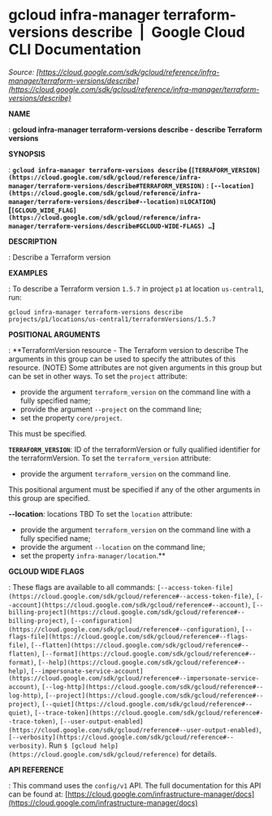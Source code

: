 # gcloud infra-manager terraform-versions describe  |  Google Cloud CLI Documentation

*Source: [https://cloud.google.com/sdk/gcloud/reference/infra-manager/terraform-versions/describe](https://cloud.google.com/sdk/gcloud/reference/infra-manager/terraform-versions/describe)*

**NAME**

: **gcloud infra-manager terraform-versions describe - describe Terraform versions**

**SYNOPSIS**

: **`gcloud infra-manager terraform-versions describe` (`[TERRAFORM_VERSION](https://cloud.google.com/sdk/gcloud/reference/infra-manager/terraform-versions/describe#TERRAFORM_VERSION)` : `[--location](https://cloud.google.com/sdk/gcloud/reference/infra-manager/terraform-versions/describe#--location)`=`LOCATION`) [`[GCLOUD_WIDE_FLAG](https://cloud.google.com/sdk/gcloud/reference/infra-manager/terraform-versions/describe#GCLOUD-WIDE-FLAGS) …`]**

**DESCRIPTION**

: Describe a Terraform version

**EXAMPLES**

: To describe a Terraform version `1.5.7` in project `p1` at
location `us-central1`, run:

```
gcloud infra-manager terraform-versions describe projects/p1/locations/us-central1/terraformVersions/1.5.7
```

**POSITIONAL ARGUMENTS**

: **TerraformVersion resource - The Terraform version to describe The arguments in
this group can be used to specify the attributes of this resource. (NOTE) Some
attributes are not given arguments in this group but can be set in other ways.
To set the `project` attribute:

- provide the argument `terraform_version` on the command line with a
fully specified name;
- provide the argument `--project` on the command line;
- set the property `core/project`.

This must be specified.

**`TERRAFORM_VERSION`**:
ID of the terraformVersion or fully qualified identifier for the
terraformVersion.
To set the `terraform_version` attribute:

- provide the argument `terraform_version` on the command line.

This positional argument must be specified if any of the other arguments in this
group are specified.

**--location**:
locations TBD
To set the `location` attribute:

- provide the argument `terraform_version` on the command line with a
fully specified name;
- provide the argument `--location` on the command line;
- set the property `infra-manager/location`.**

**GCLOUD WIDE FLAGS**

: These flags are available to all commands: `[--access-token-file](https://cloud.google.com/sdk/gcloud/reference#--access-token-file)`,
`[--account](https://cloud.google.com/sdk/gcloud/reference#--account)`, `[--billing-project](https://cloud.google.com/sdk/gcloud/reference#--billing-project)`,
`[--configuration](https://cloud.google.com/sdk/gcloud/reference#--configuration)`,
`[--flags-file](https://cloud.google.com/sdk/gcloud/reference#--flags-file)`,
`[--flatten](https://cloud.google.com/sdk/gcloud/reference#--flatten)`, `[--format](https://cloud.google.com/sdk/gcloud/reference#--format)`, `[--help](https://cloud.google.com/sdk/gcloud/reference#--help)`, `[--impersonate-service-account](https://cloud.google.com/sdk/gcloud/reference#--impersonate-service-account)`,
`[--log-http](https://cloud.google.com/sdk/gcloud/reference#--log-http)`,
`[--project](https://cloud.google.com/sdk/gcloud/reference#--project)`, `[--quiet](https://cloud.google.com/sdk/gcloud/reference#--quiet)`, `[--trace-token](https://cloud.google.com/sdk/gcloud/reference#--trace-token)`, `[--user-output-enabled](https://cloud.google.com/sdk/gcloud/reference#--user-output-enabled)`,
`[--verbosity](https://cloud.google.com/sdk/gcloud/reference#--verbosity)`.
Run `$ [gcloud help](https://cloud.google.com/sdk/gcloud/reference)` for details.

**API REFERENCE**

: This command uses the `config/v1` API. The full documentation for
this API can be found at: [https://cloud.google.com/infrastructure-manager/docs](https://cloud.google.com/infrastructure-manager/docs)